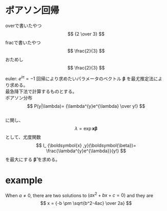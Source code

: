 # ポアソン回帰
overで書いたやつ 
$$ {2 \over 3} $$
fracで書いたやつ 
$$ \frac{2}{3} $$
おためし
$$ \frac{2}{3} $$$$$$


euler: $e^{i\pi}=-1$
回帰により求めたいパラメータのベクトル $\boldsymbol{\beta}$ を最尤推定法により求める。<br>
最急降下法で計算するものとする。<br>
ポアソン分布  
$$ P(y|\lambda)= {\lambda^{y}e^{\lambda} \over y!} $$  
に関し、
$$
\lambda = \exp {\boldsymbol{x} \boldsymbol{\beta}}
$$
として、尤度関数
$$
l_ {\boldsymbol{x} ,y}(\boldsymbol{\beta})= \frac{\lambda^{y}e^{\lambda}}{y!}
$$
を最大にする $\boldsymbol{\hat{\beta}}$ を求める。

# example
When $a \ne 0$, there are two solutions to $(ax^2 + bx + c = 0)$ and they are 
$$ x = {-b \pm \sqrt{b^2-4ac} \over 2a} $$
